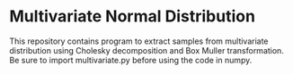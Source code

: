 # Multivariate Normal Distribution

This repository contains program to extract samples from multivariate distribution using Cholesky decomposition and Box Muller transformation.
Be sure to import multivariate.py before using the code in numpy.
